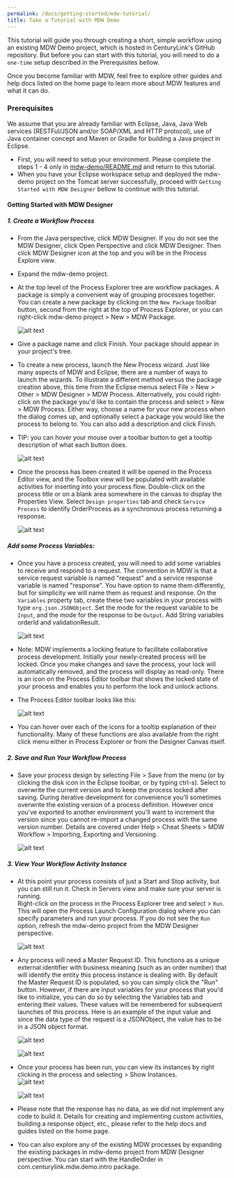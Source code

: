 ```yaml
---
permalink: /docs/getting-started/mdw-tutorial/
title: Take a Tutorial with MDW Demo
---
```


This tutorial will guide you through creating a short, simple workflow using an existing MDW Demo project, which is hosted in CenturyLink's GitHub repository.  But before you can start with this tutorial, you will need to do a `one-time` setup described in the Prerequisites bellow.

Once you become familiar with MDW, feel free to explore other guides and help docs listed on the home page to learn more about MDW features and what it can do.  

### Prerequisites
We assume that you are already familiar with Eclipse, Java, Java Web services (RESTFul/JSON and/or SOAP/XML and HTTP protocol), use of Java container concept and Maven or Gradle for building a Java project in Eclipse.

- First, you will need to setup your environment. Please complete the steps 1 - 4 only in [mdw-demo/README.md](https://github.com/CenturyLinkCloud/mdw-demo) and return to this tutorial. 
- When you have your Eclipse workspace setup and deployed the mdw-demo project on the Tomcat server successfully, proceed with `Getting Started with MDW Designer` bellow to continue with this tutorial.

#### Getting Started with MDW Designer
#####  1.  Create a  Workflow Process
- From the Java perspective, click MDW Designer. If you do not see the MDW Designer, click Open Perspective and click MDW Designer. Then click MDW Designer icon at the top and you will be in the Process Explore view. 
- Expand the mdw-demo project. 
- At the top level of the Process Explorer tree are workflow packages.  A package is simply a convenient way of grouping processes together.  You can create a new 
  package by clicking on the `New Package` toolbar button, second from the right at the top of Process Explorer, or you can right-click mdw-demo project > New > MDW Package.
  
  ![alt text](../images/mdwWorkflowPackage.png "mdwWorkflowPackage")
 
- Give a package name and click Finish.  Your package should appear in your project's tree.

- To create a new process, launch the New Process wizard.  Just like many aspects of MDW and Eclipse, there are a number of ways to launch the wizards.  To illustrate a 
  different method versus the package creation above, this time from the Eclipse menus select File > New > Other > MDW Designer > MDW Process.  Alternatively, you could 
  right-click on the package you'd like to contain the process and select > New > MDW Process.  Either way, choose a name for your new process when the dialog comes up,
  and optionally select a package you would like the process to belong to.  You can also add a description and click Finish.  

- TIP: you can hover your mouse over a toolbar button to get a tooltip description of what each button does.

  ![alt text](../images/mdwWorkflowPackage2.png "mdwWorkflowPackage2")
 
- Once the process has been created it will be opened in the Process Editor view, and the Toolbox view will be populated with available activities for inserting into
  your process flow. Double-click on the process title or on a blank area somewhere in the canvas to display the Properties View. Select `Design properties` tab and check `Service Process` to identify OrderProcess as a synchronous process returning a response. 
   
   ![alt text](../images/mdwWorkflowProcess.png "mdwWorkflowProcess")

##### Add some Process Variables:
-  Once you have a process created, you will need to add some variables to receive and respond to a request. The convention in MDW is that a service request variable is named "request" and a service response variable is named "response".  You have option to name them differently, but for simplicity we will name them as request and response.  On the `Variables` property tab, create these two variables in your process with type `org.json.JSONObject`.  Set the mode for the request variable to be `Input`, and the mode for the response to be `Output`.  Add String variables orderId and validationResult.

   ![alt text](../images/myOrderProcessVariable.png "myOrderProcessVariable")
   
- Note: MDW implements a locking feature to facilitate collaborative process development.  Initially your newly-created process will be locked.  Once you make changes and save the process, your lock will automatically removed, and the process will display as read-only.  There is an icon on the Process Editor toolbar that shows the locked state of your process and enables you to perform the lock and unlock actions.
  
- The Process Editor toolbar looks like this:

  ![alt text](../images/toolbar.jpg "toolbar")

- You can hover over each of the icons for a tooltip explanation of their functionality.  Many of these functions are also available from the right click menu either in
  Process Explorer or from the Designer Canvas itself.

#####  2.  Save and Run Your Workflow Process
- Save your process design by selecting File > Save from the menu (or by clicking the disk icon in the Eclipse toolbar, or by typing ctrl-s).  Select to overwrite the current version and to keep the process locked after saving.  During iterative development for convenience you'll sometimes overwrite the existing version of a process definition.  However once you've exported to another environment you'll want to increment the version since you cannot re-import a changed process with the same version number.  Details are covered under Help > Cheat Sheets > MDW Workflow > Importing, Exporting and Versioning.  

   ![alt text](../images/saveOrderProcess.png "saveOrderProcess")
 
#####  3.  View  Your  Workflow Activity Instance
- At this point your process consists of just a Start and Stop activity, but you can still run it.  Check in Servers view and make sure your server is running.  
  Right-click on the process in the Process Explorer tree and select > `Run`.  This will open the Process Launch Configuration dialog where you can specify parameters and 
  run your process. If you do not see the `Run` option, refresh the mdw-demo project from the MDW Designer perspective.
  
  ![alt text](../images/mdwWorkflowProcessRun.png "mdwWorkflowProcessRun")

- Any process will need a Master Request ID.  This functions as a unique external identifier with business meaning (such as an order number) that will identify the 
  entity this process instance is dealing with.  By default the Master Request ID is populated, so you can simply click the "Run" button.  However, if there are input 
  variables for your process that you'd like to initialize, you can do so by selecting the Variables tab and entering their values.  These values will be remembered 
  for subsequent launches of this process. Here is an example of the input value and since the data type of the request is a JSONObject, the value has to be in a JSON object format.

  ![alt text](../images/mdwWorkflowProcessRun2.png "mdwWorkflowProcessRun2")
  
  ![alt text](../images/mdwWorkflowProcessRun3.png "mdwWorkflowProcessRun3")
  
- Once your process has been run, you can view its instances by right clicking in the process and selecting > Show Instances.  
  ![alt text](../images/mdwWorkflowProcessRunResult.png "mdwWorkflowProcessRunResult")
  
  ![alt text](../images/mdwWorkflowProcessRunResult2.png "mdwWorkflowProcessRunResult2")
  
- Please note that the response has no data, as we did not implement any code to build it.  Details for creating and implementing custom activities, building a response object, etc., please refer to the help docs and guides listed on the home page. 

- You can also explore any of the existing MDW processes by expanding the existing packages in mdw-demo project from MDW Designer perspective. You can start with the HandleOrder in com.centurylink.mdw.demo.intro package.